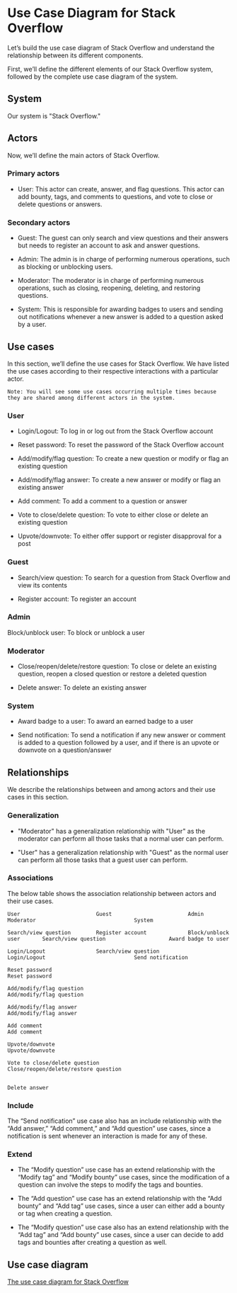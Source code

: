 # Use Case Diagram for Stack Overflow
Let’s build the use case diagram of Stack Overflow and understand the relationship between its different components.

First, we’ll define the different elements of our Stack Overflow system, followed by the complete use case diagram of the system.

## System
Our system is "Stack Overflow."

## Actors
Now, we’ll define the main actors of Stack Overflow.


### Primary actors
- User: This actor can create, answer, and flag questions. This actor can add bounty, tags, and comments to questions, and vote to close or delete questions or answers.

### Secondary actors
- Guest: The guest can only search and view questions and their answers but needs to register an account to ask and answer questions.

- Admin: The admin is in charge of performing numerous operations, such as blocking or unblocking users.

- Moderator: The moderator is in charge of performing numerous operations, such as closing, reopening, deleting, and restoring questions.

- System: This is responsible for awarding badges to users and sending out notifications whenever a new answer is added to a question asked by a user.

## Use cases
In this section, we’ll define the use cases for Stack Overflow. We have listed the use cases according to their respective interactions with a particular actor.
```
Note: You will see some use cases occurring multiple times because they are shared among different actors in the system.
```
### User
- Login/Logout: To log in or log out from the Stack Overflow account

- Reset password: To reset the password of the Stack Overflow account

- Add/modify/flag question: To create a new question or modify or flag an existing question

- Add/modify/flag answer: To create a new answer or modify or flag an existing answer

- Add comment: To add a comment to a question or answer

- Vote to close/delete question: To vote to either close or delete an existing question

- Upvote/downvote: To either offer support or register disapproval for a post

### Guest
- Search/view question: To search for a question from Stack Overflow and view its contents

- Register account: To register an account

### Admin
Block/unblock user: To block or unblock a user

### Moderator
- Close/reopen/delete/restore question: To close or delete an existing question, reopen a closed question or restore a deleted question

- Delete answer: To delete an existing answer

### System
- Award badge to a user: To award an earned badge to a user

- Send notification: To send a notification if any new answer or comment is added to a question followed by a user, and if there is an upvote or downvote on a question/answer

## Relationships
We describe the relationships between and among actors and their use cases in this section.


### Generalization
- "Moderator" has a generalization relationship with "User" as the moderator can perform all those tasks that a normal user can perform.

- "User" has a generalization relationship with "Guest" as the normal user can perform all those tasks that a guest user can perform.
### Associations

The below table shows the association relationship between actors and their use cases.
```
User                        Guest                        Admin                    Moderator                               System

Search/view question        Register account             Block/unblock user       Search/view question                    Award badge to user

Login/Logout                Search/view question                                  Login/Logout                            Send notification

Reset password                                                                    Reset password

Add/modify/flag question                                                          Add/modify/flag question

Add/modify/flag answer                                                            Add/modify/flag answer

Add comment                                                                       Add comment

Upvote/downvote                                                                   Upvote/downvote

Vote to close/delete question                                                     Close/reopen/delete/restore question

                                                                                  Delete answer
```

### Include
The “Send notification” use case also has an include relationship with the “Add answer,” “Add comment,” and “Add question” use cases, since a notification is sent whenever an interaction is made for any of these.

### Extend
- The “Modify question” use case has an extend relationship with the “Modify tag” and “Modify bounty” use cases, since the modification of a question can involve the steps to modify the tags and bounties.

- The “Add question” use case has an extend relationship with the “Add bounty” and “Add tag” use cases, since a user can either add a bounty or tag when creating a question.

- The “Modify question” use case also has an extend relationship with the “Add tag” and “Add bounty” use cases, since a user can decide to add tags and bounties after creating a question as well.

## Use case diagram

[The use case diagram for Stack Overflow](./ucd.png)
